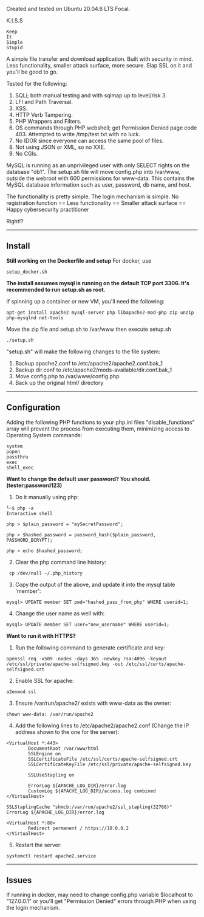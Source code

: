 Created and tested on Ubuntu 20.04.6 LTS Focal.

K.I.S.S
```
Keep
It
Simple
Stupid
```

A simple file transfer and download application. Built with security in mind. Less functionality, smaller attack surface, more secure. Slap SSL on it and you'll be good to go.

Tested for the following:
1. SQLi; both manual testing and with sqlmap up to level/risk 3.
2. LFI and Path Traversal.
3. XSS.
4. HTTP Verb Tampering.
5. PHP Wrappers and Filters.
6. OS commands through PHP webshell; get Permission Denied page code 403. Attempted to write /tmp/test.txt with no luck.
7. No IDOR since everyone can access the same pool of files.
8. Not using JSON or XML, so no XXE.
9. No CGIs.

MySQL is running as an unprivileged user with only SELECT rights on the database "db1". The setup.sh file will move config.php into /var/www, outside the webroot with 600 permissions for www-data. This contains the MySQL database information such as user, password, db name, and host. 

The functionality is pretty simple. The login mechanism is simple. No registration function == Less functionality == Smaller attack surface == Happy cybersecurity practitioner

Right!?

------
Install
----------

**Still working on the Dockerfile and setup**
For docker, use 
```
setup_docker.sh
```

**The install assumes mysql is running on the default TCP port 3306. It's recommended to run setup.sh as root.**

If spinning up a container or new VM, you'll need the following:
```
apt-get install apache2 mysql-server php libapache2-mod-php zip unzip php-mysqlnd net-tools
```

Move the zip file and setup.sh to /var/www then execute setup.sh
```
./setup.sh
```

"setup.sh" will make the following changes to the file system:
1. Backup apache2.conf to /etc/apache2/apache2.conf.bak_1
2. Backup dir.conf to /etc/apache2/mods-available/dir.conf.bak_1
3. Move config.php to /var/www/config.php
4. Back up the original html/ directory

---------------
Configuration
-----------------------

Adding the following PHP functions to your php.ini files "disable_functions" array will prevent the process from executing them, minimizing access to Operating System commands:
```
system
popen
passthru
exec
shell_exec
```

**Want to change the default user password? You should. (tester:password123)**

1. Do it manually using php:
```
└─$ php -a
Interactive shell

php > $plain_password = "mySecretPassword";

php > $hashed_password = password_hash($plain_password, PASSWORD_BCRYPT);

php > echo $hashed_password;
```

2. Clear the php command line history:
```
 cp /dev/null ~/.php_history
```

3. Copy the output of the above, and update it into the mysql table 'member':
```
mysql> UPDATE member SET pwd="hashed_pass_from_php" WHERE userid=1;
```

4. Change the user name as well with:
```
mysql> UPDATE member SET user="new_username" WHERE userid=1;
```

**Want to run it with HTTPS?**

1. Run the following command to generate certificate and key:
```
openssl req -x509 -nodes -days 365 -newkey rsa:4096 -keyout /etc/ssl/private/apache-selfsigned.key -out /etc/ssl/certs/apache-selfsigned.crt
```

2. Enable SSL for apache:
```
a2enmod ssl
```

3. Ensure /var/run/apache2/ exists with www-data as the owner:
```
chown www-data: /var/run/apache2
```

4. Add the following lines to /etc/apache2/apache2.conf (Change the IP address shown to the one for the server):
```
<VirtualHost *:443>
        DocumentRoot /var/www/html
        SSLEngine on
        SSLCertificateFile /etc/ssl/certs/apache-selfsigned.crt
        SSLCertificateKeyFile /etc/ssl/private/apache-selfsigned.key

        SSLUseStapling on

        ErrorLog ${APACHE_LOG_DIR}/error.log
        CustomLog ${APACHE_LOG_DIR}/access.log combined
</VirtualHost>

SSLStaplingCache "shmcb:/var/run/apache2/ssl_stapling(32768)"
ErrorLog ${APACHE_LOG_DIR}/error.log

<VirtualHost *:80>
        Redirect permanent / https://10.0.0.2
</VirtualHost>
```

5. Restart the server:
```
systemctl restart apache2.service
```

---------------
Issues
-----------------------

If running in docker, may need to change config.php variable $localhost to "127.0.0.1" or you'll get "Permission Denied" errors through PHP when using the login mechanism.
